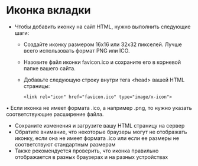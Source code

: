 # Иконка вкладки #

* Чтобы добавить иконку на сайт HTML, нужно выполнить следующие шаги:

  -	Создайте иконку размером 16x16 или 32x32 пикселей. Лучше всего использовать формат PNG или ICO.
  -	Назовите файл иконки favicon.ico и сохраните его в корневой папке вашего сайта.
  -	Добавьте следующую строку внутри тега \<head> вашей HTML страницы:
	
        <link rel="icon" href="favicon.ico" type="image/x-icon">

•	Если иконка не имеет формата .ico, а например .png, то нужно указать соответствующие расширение файла.

* Сохраните изменения и загрузите вашу HTML страницу на сервер 
* Обратите внимание, что некоторые браузеры могут не отображать иконку, если она не имеет формата .ico или если ее размеры не соответствуют стандартным размерам 
* Также рекомендуется проверить, что иконка правильно отображается в разных браузерах и на разных устройствах

